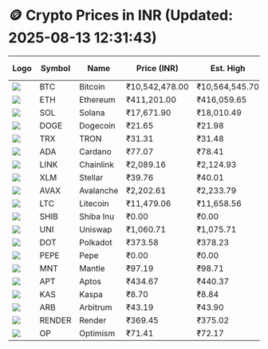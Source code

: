 # 🪙 Crypto Prices in INR (Updated: 2025-08-13 12:31:43)

| Logo | Symbol | Name       | Price (INR) | Est. High | Est. Low | Gross Profit | Fees | Net Profit | ROI % |
|------|--------|------------|-------------|-----------|----------|---------------|------|-------------|--------|
| ![](https://coin-images.coingecko.com/coins/images/1/large/bitcoin.png?1696501400) | BTC    | Bitcoin    | ₹10,542,478.00 | ₹10,564,545.70 | ₹10,520,410.30 | ₹419.52 | ₹200.00 | ₹219.52 | 0.22% |
| ![](https://coin-images.coingecko.com/coins/images/279/large/ethereum.png?1696501628) | ETH    | Ethereum   | ₹411,201.00 | ₹416,059.65 | ₹406,342.35 | ₹2,391.41 | ₹200.00 | ₹2,191.41 | 2.19% |
| ![](https://coin-images.coingecko.com/coins/images/4128/large/solana.png?1718769756) | SOL    | Solana     | ₹17,671.90 | ₹18,010.49 | ₹17,333.31 | ₹3,906.82 | ₹200.00 | ₹3,706.82 | 3.71% |
| ![](https://coin-images.coingecko.com/coins/images/5/large/dogecoin.png?1696501409) | DOGE   | Dogecoin   | ₹21.65 | ₹21.98 | ₹21.32 | ₹3,124.27 | ₹200.00 | ₹2,924.27 | 2.92% |
| ![](https://coin-images.coingecko.com/coins/images/1094/large/tron-logo.png?1696502193) | TRX    | TRON       | ₹31.31 | ₹31.48 | ₹31.14 | ₹1,069.24 | ₹200.00 | ₹869.24 | 0.87% |
| ![](https://coin-images.coingecko.com/coins/images/975/large/cardano.png?1696502090) | ADA    | Cardano    | ₹77.07 | ₹78.41 | ₹75.73 | ₹3,549.64 | ₹200.00 | ₹3,349.64 | 3.35% |
| ![](https://coin-images.coingecko.com/coins/images/877/large/chainlink-new-logo.png?1696502009) | LINK   | Chainlink  | ₹2,089.16 | ₹2,124.93 | ₹2,053.39 | ₹3,483.75 | ₹200.00 | ₹3,283.75 | 3.28% |
| ![](https://coin-images.coingecko.com/coins/images/100/large/fmpFRHHQ_400x400.jpg?1735231350) | XLM    | Stellar    | ₹39.76 | ₹40.01 | ₹39.51 | ₹1,283.33 | ₹200.00 | ₹1,083.33 | 1.08% |
| ![](https://coin-images.coingecko.com/coins/images/12559/large/Avalanche_Circle_RedWhite_Trans.png?1696512369) | AVAX   | Avalanche  | ₹2,202.61 | ₹2,233.79 | ₹2,171.43 | ₹2,871.75 | ₹200.00 | ₹2,671.75 | 2.67% |
| ![](https://coin-images.coingecko.com/coins/images/2/large/litecoin.png?1696501400) | LTC    | Litecoin   | ₹11,479.06 | ₹11,658.56 | ₹11,299.56 | ₹3,177.15 | ₹200.00 | ₹2,977.15 | 2.98% |
| ![](https://coin-images.coingecko.com/coins/images/11939/large/shiba.png?1696511800) | SHIB   | Shiba Inu  | ₹0.00 | ₹0.00 | ₹0.00 | ₹2,242.53 | ₹200.00 | ₹2,042.53 | 2.04% |
| ![](https://coin-images.coingecko.com/coins/images/12504/large/uniswap-logo.png?1720676669) | UNI    | Uniswap    | ₹1,060.71 | ₹1,075.71 | ₹1,045.71 | ₹2,868.57 | ₹200.00 | ₹2,668.57 | 2.67% |
| ![](https://coin-images.coingecko.com/coins/images/12171/large/polkadot.png?1696512008) | DOT    | Polkadot   | ₹373.58 | ₹378.23 | ₹368.93 | ₹2,523.27 | ₹200.00 | ₹2,323.27 | 2.32% |
| ![](https://coin-images.coingecko.com/coins/images/29850/large/pepe-token.jpeg?1696528776) | PEPE   | Pepe       | ₹0.00 | ₹0.00 | ₹0.00 | ₹2,699.09 | ₹200.00 | ₹2,499.09 | 2.50% |
| ![](https://coin-images.coingecko.com/coins/images/30980/large/Mantle-Logo-mark.png?1739213200) | MNT    | Mantle     | ₹97.19 | ₹98.71 | ₹95.67 | ₹3,176.53 | ₹200.00 | ₹2,976.53 | 2.98% |
| ![](https://coin-images.coingecko.com/coins/images/26455/large/aptos_round.png?1696525528) | APT    | Aptos      | ₹434.67 | ₹440.37 | ₹428.97 | ₹2,659.65 | ₹200.00 | ₹2,459.65 | 2.46% |
| ![](https://coin-images.coingecko.com/coins/images/25751/large/kaspa-icon-exchanges.png?1696524837) | KAS    | Kaspa      | ₹8.70 | ₹8.84 | ₹8.56 | ₹3,330.41 | ₹200.00 | ₹3,130.41 | 3.13% |
| ![](https://coin-images.coingecko.com/coins/images/16547/large/arb.jpg?1721358242) | ARB    | Arbitrum   | ₹43.19 | ₹43.90 | ₹42.48 | ₹3,326.00 | ₹200.00 | ₹3,126.00 | 3.13% |
| ![](https://coin-images.coingecko.com/coins/images/11636/large/rndr.png?1696511529) | RENDER | Render     | ₹369.45 | ₹375.02 | ₹363.88 | ₹3,063.68 | ₹200.00 | ₹2,863.68 | 2.86% |
| ![](https://coin-images.coingecko.com/coins/images/25244/large/Optimism.png?1696524385) | OP     | Optimism   | ₹71.41 | ₹72.17 | ₹70.65 | ₹2,148.59 | ₹200.00 | ₹1,948.59 | 1.95% |
